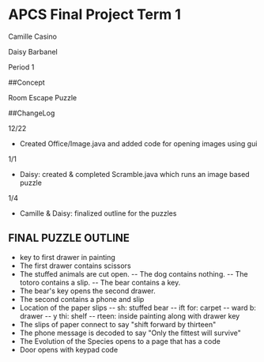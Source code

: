 APCS Final Project Term 1
===

Camille Casino

Daisy Barbanel

Period 1

##Concept

Room Escape Puzzle

##ChangeLog

12/22
- Created Office/Image.java and added code for opening images using gui

1/1
- Daisy: created & completed Scramble.java which runs an image based puzzle

1/4
- Camille & Daisy: finalized outline for the puzzles

## FINAL PUZZLE OUTLINE

- key to first drawer in painting
- The first drawer contains scissors
- The stuffed animals are cut open.
-- The dog contains nothing.
-- The totoro contains a slip.
-- The bear contains a key.
- The bear's key opens the second drawer.
- The second contains a phone and slip
- Location of the paper slips
-- sh: stuffed bear
-- ift for: carpet
-- ward b: drawer
-- y thi: shelf
-- rteen: inside painting along with drawer key
- The slips of paper connect to say "shift forward by thirteen"
- The phone message is decoded to say "Only the fittest will survive"
- The Evolution of the Species opens to a page that has a code
- Door opens with keypad code
